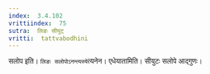 ```yaml
---
index:  3.4.102
vrittiindex:  75
sutra:  लिङः सीयुट्
vritti:  tattvabodhini 
---
```


सलोप इति। `लिङः सलोपोऽनन्त्यस्ये`त्यनेन। एधेयातामिति। सीयुटः सलोपे आद्गुणः। 

